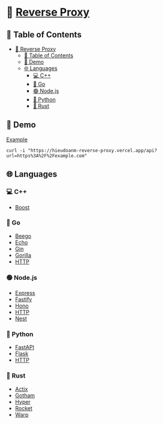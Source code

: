 # 🔀 [Reverse Proxy](https://hieudoanm-reverse-proxy.vercel.app)

## 📑 Table of Contents

- [🔀 Reverse Proxy](#-reverse-proxy)
  - [📑 Table of Contents](#-table-of-contents)
  - [🚀 Demo](#-demo)
  - [🌐 Languages](#-languages)
    - [💻 C++](#-c)
    - [🐹 Go](#-go)
    - [🟢 Node.js](#-nodejs)
    - [🐍 Python](#-python)
    - [🦀 Rust](#-rust)

## 🚀 Demo

[Example](https://hieudoanm-reverse-proxy.vercel.app/api?url=https%3A%2F%2Fexample.com)

```shell
curl -i "https://hieudoanm-reverse-proxy.vercel.app/api?url=https%3A%2F%2Fexample.com"
```

## 🌐 Languages

### 💻 C++

- [Boost](https://www.boost.org/doc/libs/release/doc/html/boost_asio.html)

### 🐹 Go

- [Beego](https://beego.vip/)
- [Echo](https://echo.labstack.com/)
- [Gin](https://gin-gonic.com/)
- [Gorilla](https://www.gorillatoolkit.org/)
- [HTTP](https://pkg.go.dev/net/http)

### 🟢 Node.js

- [Express](https://expressjs.com/)
- [Fastify](https://www.fastify.io/)
- [Hono](https://hono.dev/)
- [HTTP](https://nodejs.org/api/http.html)
- [Nest](https://nestjs.com/)

### 🐍 Python

- [FastAPI](https://fastapi.tiangolo.com/)
- [Flask](https://flask.palletsprojects.com/)
- [HTTP](https://docs.python.org/3/library/http.server.html)

### 🦀 Rust

- [Actix](https://actix.rs/)
- [Gotham](https://gotham.rs/)
- [Hyper](https://hyper.rs/)
- [Rocket](https://rocket.rs/)
- [Warp](https://github.com/seanmonstar/warp)
